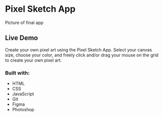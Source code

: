 # Pixel Sketch App

Picture of final app

## Live Demo

Create your own pixel art using the Pixel Sketch App. Select your canvas size, choose your color, and freely click and/or drag your mouse on the grid to create your own pixel art.

### Built with:

- HTML
- CSS
- JavaScript
- Git
- Figma
- Photoshop
